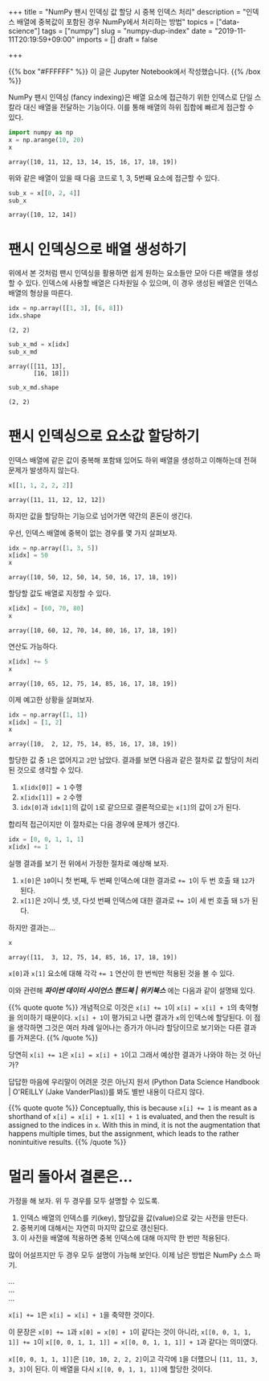 +++
title = "NumPy 팬시 인덱싱 값 할당 시 중복 인덱스 처리"
description = "인덱스 배열에 중복값이 포함된 경우 NumPy에서 처리하는 방법"
topics = ["data-science"]
tags = ["numpy"]
slug = "numpy-dup-index"
date = "2019-11-11T20:19:59+09:00"
imports = []
draft = false

+++

{{% box "#FFFFFF" %}}
이 글은 Jupyter Notebook에서 작성했습니다.
{{% /box %}}

NumPy 팬시 인덱싱 (fancy indexing)은 배열 요소에 접근하기 위한 인덱스로 단일 스칼라 대신 배열을 전달하는 기능이다. 이를 통해 배열의 하위 집합에 빠르게 접근할 수 있다.


```python
import numpy as np
x = np.arange(10, 20)
x
```




    array([10, 11, 12, 13, 14, 15, 16, 17, 18, 19])



위와 같은 배열이 있을 때 다음 코드로 1, 3, 5번째 요소에 접근할 수 있다.


```python
sub_x = x[[0, 2, 4]]
sub_x
```




    array([10, 12, 14])



# 팬시 인덱싱으로 배열 생성하기

위에서 본 것처럼 팬시 인덱싱을 활용하면 쉽게 원하는 요소들만 모아 다른 배열을 생성할 수 있다. 인덱스에 사용할 배열은 다차원일 수 있으며, 이 경우 생성된 배열은 인덱스 배열의 형상을 따른다.


```python
idx = np.array([[1, 3], [6, 8]])
idx.shape
```




    (2, 2)




```python
sub_x_md = x[idx]
sub_x_md
```




    array([[11, 13],
           [16, 18]])




```python
sub_x_md.shape
```




    (2, 2)



# 팬시 인덱싱으로 요소값 할당하기

인덱스 배열에 같은 값이 중복해 포함돼 있어도 하위 배열을 생성하고 이해하는데 전혀 문제가 발생하지 않는다.


```python
x[[1, 1, 2, 2, 2]]
```




    array([11, 11, 12, 12, 12])



하지만 값을 할당하는 기능으로 넘어가면 약간의 혼돈이 생긴다.

우선, 인덱스 배열에 중복이 없는 경우를 몇 가지 살펴보자.


```python
idx = np.array([1, 3, 5])
x[idx] = 50
x
```




    array([10, 50, 12, 50, 14, 50, 16, 17, 18, 19])



할당할 값도 배열로 지정할 수 있다.


```python
x[idx] = [60, 70, 80]
x
```




    array([10, 60, 12, 70, 14, 80, 16, 17, 18, 19])



연산도 가능하다.


```python
x[idx] += 5
x
```




    array([10, 65, 12, 75, 14, 85, 16, 17, 18, 19])



이제 예고한 상황을 살펴보자.


```python
idx = np.array([1, 1])
x[idx] = [1, 2]
x
```




    array([10,  2, 12, 75, 14, 85, 16, 17, 18, 19])



할당한 값 중 `1`은 없어지고 `2`만 남았다. 결과를 보면 다음과 같은 절차로 값 할당이 처리된 것으로 생각할 수 있다.

1. `x[idx[0]] = 1` 수행
1. `x[idx[1]] = 2` 수행
1. `idx[0]`과 `idx[1]`의 값이 `1`로 같으므로 결론적으로는 `x[1]`의 값이 `2`가 된다.

합리적 접근이지만 이 절차로는 다음 경우에 문제가 생긴다.


```python
idx = [0, 0, 1, 1, 1]
x[idx] += 1
```

실행 결과를 보기 전 위에서 가정한 절차로 예상해 보자.

1. `x[0]`은 `10`이니 첫 번째, 두 번째 인덱스에 대한 결과로 `+= 1`이 두 번 호출 돼 `12`가 된다.
1. `x[1]`은 `2`이니 셋, 넷, 다섯 번째 인덱스에 대한 결과로 `+= 1`이 세 번 호출 돼 `5`가 된다.

하지만 결과는...


```python
x
```




    array([11,  3, 12, 75, 14, 85, 16, 17, 18, 19])



`x[0]`과 `x[1]` 요소에 대해 각각 `+= 1` 연산이 한 번씩만 적용된 것을 볼 수 있다.

이와 관련해 _**파이썬 데이터 사이언스 핸드북 | 위키북스**_ 에는 다음과 같이 설명돼 있다.

{{% quote quote %}}
개념적으로 이것은 `x[i] += 1`이 `x[i] = x[i] + 1`의 축약형을 의미하기 때문이다. `x[i] + 1`이 평가되고 나면 결과가 `x`의 인덱스에 할당된다. 이 점을 생각하면 그것은 여러 차례 일어나는 증가가 아니라 할당이므로 보기와는 다른 결과를 가져온다.
{{% /quote %}}

당연히 `x[i] += 1`은 `x[i] = x[i] + 1`이고 그래서 예상한 결과가 나와야 하는 것 아닌가?

답답한 마음에 우리말이 어려운 것은 아닌지 원서 (Python Data Science Handbook | O'REILLY (Jake VanderPlas))를 봐도 별반 내용이 다르지 않다.

{{% quote quote %}}
Conceptually, this is because `x[i] += 1` is meant as a shorthand of `x[i] = x[i] + 1`. `x[1] + 1` is evaluated, and then the result is assigned to the indices in `x`. With this in mind, it is not the augmentation that happens multiple times, but the assignment, which leads to the rather nonintuitive results.
{{% /quote %}}

# 멀리 돌아서 결론은...

가정을 해 보자. 위 두 경우를 모두 설명할 수 있도록.

1. 인덱스 배열의 인덱스를 키(key), 할당값을 값(value)으로 갖는 사전을 만든다.
1. 중복키에 대해서는 자연히 마지막 값으로 갱신된다.
1. 이 사전을 배열에 적용하면 중복 인덱스에 대해 마지막 한 번만 적용된다.

많이 어설프지만 두 경우 모두 설명이 가능해 보인다. 이제 남은 방법은 NumPy 소스 파기.

...  
...  
...  

`x[i] += 1`은 `x[i] = x[i] + 1`을 축약한 것이다. 

이 문장은 `x[0] += 1`과 `x[0] = x[0] + 1`이 같다는 것이 아니라, `x[[0, 0, 1, 1, 1]] += 1`이 `x[[0, 0, 1, 1, 1]] = x[[0, 0, 1, 1, 1]] + 1`과 같다는 의미였다.

`x[[0, 0, 1, 1, 1]]`은 `[10, 10, 2, 2, 2]`이고 각각에 `1`을 더했으니 `[11, 11, 3, 3, 3]`이 된다. 이 배열을 다시 `x[[0, 0, 1, 1, 1]]`에 할당한 것이다.



